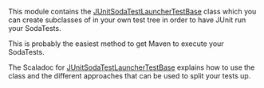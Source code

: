 This module contains the [JUnitSodaTestLauncherTestBase](https://github.com/GrahamLea/SodaTest/blob/master/sodatest-junit/src/main/scala/org/sodatest/junit/JUnitSodaTestLauncherTestBase.scala)
class which you can create subclasses of in your own test tree in order to have JUnit run your SodaTests.

This is probably the easiest method to get Maven to execute your SodaTests.

The Scaladoc for [JUnitSodaTestLauncherTestBase](https://github.com/GrahamLea/SodaTest/blob/master/sodatest-junit/src/main/scala/org/sodatest/junit/JUnitSodaTestLauncherTestBase.scala)
explains how to use the class and the different approaches that can be used to split your tests up.
